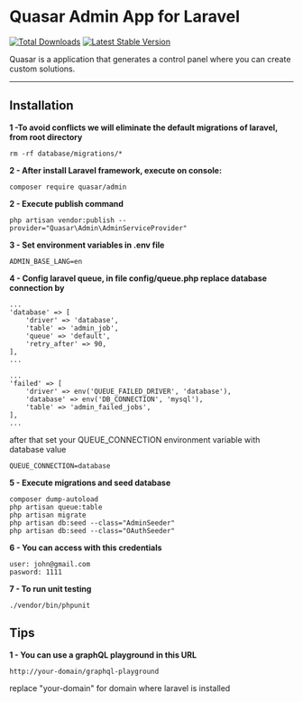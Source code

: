 # Quasar Admin App for Laravel

[![Total Downloads](https://poser.pugx.org/quasar/admin/downloads)](https://packagist.org/packages/quasar/admin)
[![Latest Stable Version](http://img.shields.io/github/release/syscover/quasar-admin.svg)](https://packagist.org/packages/quasar/admin)

Quasar is a application that generates a control panel where you can create custom solutions.

---

## Installation

**1 -To avoid conflicts we will eliminate the default migrations of laravel, from root directory**
```
rm -rf database/migrations/*
```

**2 - After install Laravel framework, execute on console:**
```
composer require quasar/admin
```

**2 - Execute publish command**
```
php artisan vendor:publish --provider="Quasar\Admin\AdminServiceProvider"
```

**3 - Set environment variables in .env file**
```
ADMIN_BASE_LANG=en
```

**4 - Config laravel queue, in file config/queue.php replace database connection by**
```
...
'database' => [
    'driver' => 'database',
    'table' => 'admin_job',
    'queue' => 'default',
    'retry_after' => 90,
],
...
```

```
...
'failed' => [
    'driver' => env('QUEUE_FAILED_DRIVER', 'database'),
    'database' => env('DB_CONNECTION', 'mysql'),
    'table' => 'admin_failed_jobs',
],
...
```
after that set your QUEUE_CONNECTION environment variable with database value
```
QUEUE_CONNECTION=database
```

**5 - Execute migrations and seed database**
```
composer dump-autoload
php artisan queue:table
php artisan migrate
php artisan db:seed --class="AdminSeeder"
php artisan db:seed --class="OAuthSeeder"
```

**6 - You can access with this credentials**
```
user: john@gmail.com
pasword: 1111
```

**7 - To run unit testing**
```
./vendor/bin/phpunit
```

## Tips
**1 - You can use a graphQL playground in this URL**
```
http://your-domain/graphql-playground
```
replace "your-domain" for domain where laravel is installed